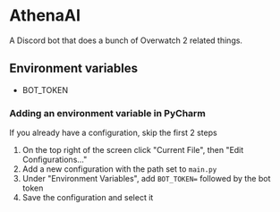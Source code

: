 # AthenaAI
A Discord bot that does a bunch of Overwatch 2 related things.

## Environment variables
- BOT_TOKEN
### Adding an environment variable in PyCharm
If you already have a configuration, skip the first 2 steps
1) On the top right of the screen click "Current File", then "Edit Configurations..."
2) Add a new configuration with the path set to `main.py`
3) Under "Environment Variables", add `BOT_TOKEN=` followed by the bot token
4) Save the configuration and select it
